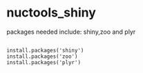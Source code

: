 # nuctools_shiny
packages needed include:
shiny,zoo and plyr


```

install.packages('shiny')
install.packages('zoo')
install.packages('plyr')

```

